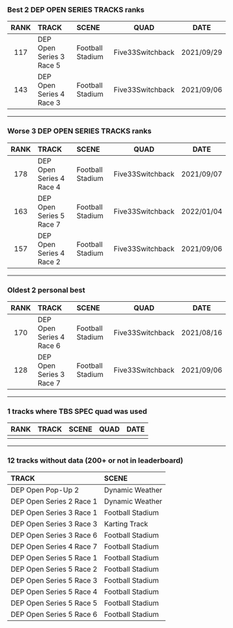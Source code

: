 ### Best 2 DEP OPEN SERIES TRACKS ranks
|RANK|TRACK|SCENE|QUAD|DATE|
|:---:|:---|:---|:---:|:---:|
|117|DEP Open Series 3 Race 5|Football Stadium|Five33Switchback|2021/09/29|
|143|DEP Open Series 4 Race 3|Football Stadium|Five33Switchback|2021/09/06|
---
### Worse 3 DEP OPEN SERIES TRACKS ranks
|RANK|TRACK|SCENE|QUAD|DATE|
|:---:|:---|:---|:---:|:---:|
|178|DEP Open Series 4 Race 4|Football Stadium|Five33Switchback|2021/09/07|
|163|DEP Open Series 5 Race 7|Football Stadium|Five33Switchback|2022/01/04|
|157|DEP Open Series 4 Race 2|Football Stadium|Five33Switchback|2021/09/06|
---
### Oldest 2 personal best
|RANK|TRACK|SCENE|QUAD|DATE|
|:---:|:---|:---|:---:|:---:|
|170|DEP Open Series 4 Race 6|Football Stadium|Five33Switchback|2021/08/16|
|128|DEP Open Series 3 Race 7|Football Stadium|Five33Switchback|2021/09/06|
---
### 1 tracks where TBS SPEC quad was used
|RANK|TRACK|SCENE|QUAD|DATE|
|:---:|:---|:---|:---:|:---:|
||||||
---
### 12 tracks without data (200+ or not in leaderboard)
|TRACK|SCENE|
|:---|:---|
|DEP Open Pop-Up 2|Dynamic Weather|
|DEP Open Series 2 Race 1|Dynamic Weather|
|DEP Open Series 3 Race 1|Football Stadium|
|DEP Open Series 3 Race 3|Karting Track|
|DEP Open Series 3 Race 6|Football Stadium|
|DEP Open Series 4 Race 7|Football Stadium|
|DEP Open Series 5 Race 1|Football Stadium|
|DEP Open Series 5 Race 2|Football Stadium|
|DEP Open Series 5 Race 3|Football Stadium|
|DEP Open Series 5 Race 4|Football Stadium|
|DEP Open Series 5 Race 5|Football Stadium|
|DEP Open Series 5 Race 6|Football Stadium|
